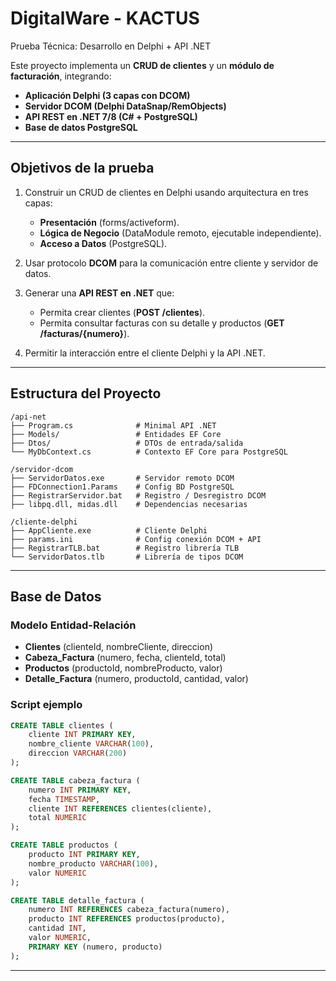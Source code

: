 # DigitalWare - KACTUS  
Prueba Técnica: Desarrollo en Delphi + API .NET

Este proyecto implementa un **CRUD de clientes** y un **módulo de facturación**, integrando:  

- **Aplicación Delphi (3 capas con DCOM)**  
- **Servidor DCOM (Delphi DataSnap/RemObjects)**  
- **API REST en .NET 7/8 (C# + PostgreSQL)**  
- **Base de datos PostgreSQL**  

---

## Objetivos de la prueba

1. Construir un CRUD de clientes en Delphi usando arquitectura en tres capas:  
   - **Presentación** (forms/activeform).  
   - **Lógica de Negocio** (DataModule remoto, ejecutable independiente).  
   - **Acceso a Datos** (PostgreSQL).  

2. Usar protocolo **DCOM** para la comunicación entre cliente y servidor de datos.  

3. Generar una **API REST en .NET** que:  
   - Permita crear clientes (**POST /clientes**).  
   - Permita consultar facturas con su detalle y productos (**GET /facturas/{numero}**).  

4. Permitir la interacción entre el cliente Delphi y la API .NET.  

---

## Estructura del Proyecto

```plaintext
/api-net
├── Program.cs              # Minimal API .NET
├── Models/                 # Entidades EF Core
├── Dtos/                   # DTOs de entrada/salida
└── MyDbContext.cs          # Contexto EF Core para PostgreSQL

/servidor-dcom
├── ServidorDatos.exe       # Servidor remoto DCOM
├── FDConnection1.Params    # Config BD PostgreSQL
├── RegistrarServidor.bat   # Registro / Desregistro DCOM
├── libpq.dll, midas.dll    # Dependencias necesarias

/cliente-delphi
├── AppCliente.exe          # Cliente Delphi
├── params.ini              # Config conexión DCOM + API
├── RegistrarTLB.bat        # Registro librería TLB
└── ServidorDatos.tlb       # Librería de tipos DCOM
```

---

## Base de Datos

### Modelo Entidad-Relación

- **Clientes** (clienteId, nombreCliente, direccion)  
- **Cabeza_Factura** (numero, fecha, clienteId, total)  
- **Productos** (productoId, nombreProducto, valor)  
- **Detalle_Factura** (numero, productoId, cantidad, valor)  

### Script ejemplo

```sql
CREATE TABLE clientes (
    cliente INT PRIMARY KEY,
    nombre_cliente VARCHAR(100),
    direccion VARCHAR(200)
);

CREATE TABLE cabeza_factura (
    numero INT PRIMARY KEY,
    fecha TIMESTAMP,
    cliente INT REFERENCES clientes(cliente),
    total NUMERIC
);

CREATE TABLE productos (
    producto INT PRIMARY KEY,
    nombre_producto VARCHAR(100),
    valor NUMERIC
);

CREATE TABLE detalle_factura (
    numero INT REFERENCES cabeza_factura(numero),
    producto INT REFERENCES productos(producto),
    cantidad INT,
    valor NUMERIC,
    PRIMARY KEY (numero, producto)
);
```

---


